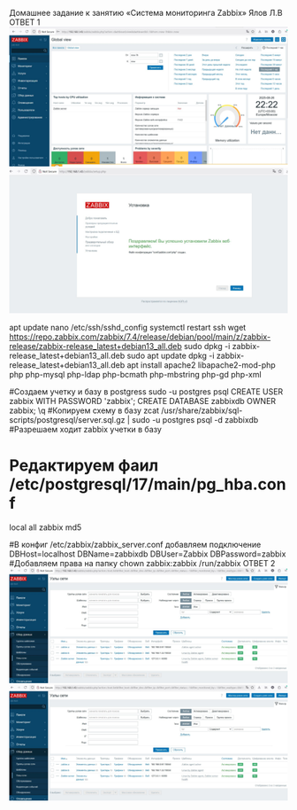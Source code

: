 Домашнее задание к занятию «Система мониторинга Zabbix» Ялов Л.В
ОТВЕТ 1
![alt text](https://github.com/lyalov/zabbix/blob/main/login.jpg)
![alt text](https://github.com/lyalov/zabbix/blob/main/start_zabbix-server.jpg)


apt update
nano /etc/ssh/sshd_config
systemctl restart ssh
wget https://repo.zabbix.com/zabbix/7.4/release/debian/pool/main/z/zabbix-release/zabbix-release_latest+debian13_all.deb
sudo dpkg -i zabbix-release_latest+debian13_all.deb
sudo apt update
dpkg -i zabbix-release_latest+debian13_all.deb
apt install apache2 libapache2-mod-php   php php-mysql php-ldap php-bcmath php-mbstring php-gd php-xml


#Создаем учетку и базу в postgress
sudo -u postgres psql
CREATE USER zabbix WITH PASSWORD 'zabbix';
CREATE DATABASE zabbixdb OWNER zabbix;
\q
#Копируем схему в базу 
zcat /usr/share/zabbix/sql-scripts/postgresql/server.sql.gz | sudo -u postgres psql -d zabbixdb
#Разрешаем ходит zabbix учетки в базу
# Редактируем фаил /etc/postgresql/17/main/pg_hba.conf

local   all             zabbix                                  md5

#В конфиг  /etc/zabbix/zabbix_server.conf добавляем подключение
DBHost=localhost
DBName=zabbixdb
DBUser=Zabbix
DBPassword=zabbix
#Добавляем права на папку 
chown zabbix:zabbix /run/zabbix
ОТВЕТ 2
![alt text](https://github.com/lyalov/zabbix/blob/main/agents.jpg)
![alt text](https://github.com/lyalov/zabbix/blob/main/agents.jpg)
